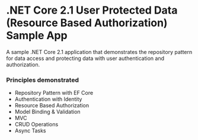 # .NET Core 2.1 User Protected Data (Resource Based Authorization) Sample App
A sample .NET Core 2.1 application that demonstrates the repository pattern for data access and protecting data with user authentication and authorization.
### Principles demonstrated
- Repository Pattern with EF Core
- Authentication with Identity
- Resource Based Authorization
- Model Binding & Validation
- MVC
- CRUD Operations
- Async Tasks

